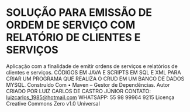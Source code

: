 # SOLUÇÃO PARA EMISSÃO DE ORDEM DE SERVIÇO COM RELATÓRIO DE CLIENTES E SERVIÇOS
Aplicação com a finalidade de emitir ordens de serviços e relatórios de clientes e serviços.
CÓDIGOS EM JAVA E SCRIPTS EM SQL E XML PARA CRIAR UM PROGRAMA QUE REALIZA O CRUD EM UM BANCO DE DADOS MYSQL.
Construído Com
•	Maven – Gestor de Dependências.
Autor
CRIADO POR LUIZ CARLOS DE CASTRO JÚNIOR
CONTATO: luizcarlos_1985@hotmail.com
WHATSAPP: 55 98 99964 9215
Licença
Creative Commons Zero v1.0 Universal
